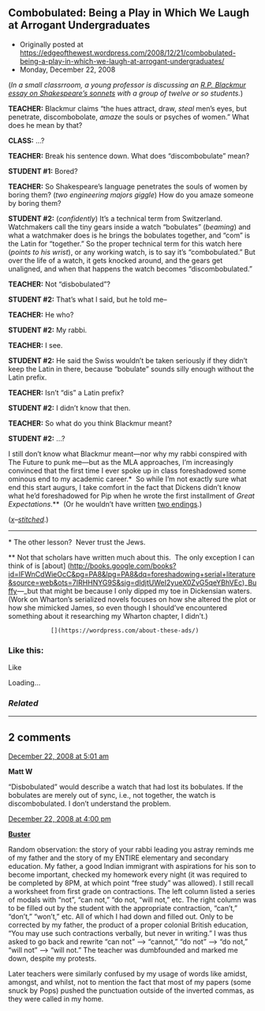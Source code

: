 ## Combobulated: Being a Play in Which We Laugh at Arrogant Undergraduates

 * Originally posted at https://edgeofthewest.wordpress.com/2008/12/21/combobulated-being-a-play-in-which-we-laugh-at-arrogant-undergraduates/
 * Monday, December 22, 2008

(_In a small classrroom, a young professor is discussing an [R.P. Blackmur essay on Shakespeare’s sonnets](http://www.amazon.com/exec/obidos/ASIN/B001JL0BVW/diesekoschmar-20) with a group of twelve or so students._)

**TEACHER:** Blackmur claims “the hues attract, draw, _steal_ men’s eyes, but penetrate, discombobolate, _amaze_ the souls or psyches of women.”  What does he mean by that?

**CLASS:** …?

**TEACHER:** Break his sentence down.  What does “discombobulate” mean?

**STUDENT #1:** Bored?

**TEACHER:** So Shakespeare’s language penetrates the souls of women by boring them?  (_two engineering majors giggle_)  How do you amaze someone by boring them?

**STUDENT #2:** (_confidently_)  It’s a technical term from Switzerland.  Watchmakers call the tiny gears inside a watch “bobulates” (_beaming_) and what a watchmaker does is he brings the bobulates together, and “com” is the Latin for “together.”  So the proper technical term for this watch here (_points to his wrist_), or any working watch, is to say it’s “combobulated.”  But over the life of a watch, it gets knocked around, and the gears get unaligned, and when that happens the watch becomes “discombobulated.”

**TEACHER:** Not “disbobulated”?

**STUDENT #2:** That’s what I said, but he told me–

**TEACHER:** He who?

**STUDENT #2:** My rabbi.

**TEACHER:** I see.

**STUDENT #2:** He said the Swiss wouldn’t be taken seriously if they didn’t keep the Latin in there, because “bobulate” sounds silly enough without the Latin prefix.

**TEACHER:** Isn’t “dis” a Latin prefix?

**STUDENT #2:** I didn’t know that then.

**TEACHER:** So what do you think Blackmur meant?

**STUDENT #2:** …?

I still don’t know what Blackmur meant—nor why my rabbi conspired with The Future to punk me—but as the MLA approaches, I’m increasingly convinced that the first time I ever spoke up in class foreshadowed some ominous end to my academic career.\*  So while I’m not exactly sure what end this start augurs, I take comfort in the fact that Dickens didn’t know what he’d foreshadowed for Pip when he wrote the first installment of _Great Expectations_.\*\*  (Or he wouldn’t have written [two endings](http://en.wikipedia.org/wiki/Great\_Expectations#The\_ending).)

(_[x](http://www.thevalve.org/go/valve/article/combobulated\_being\_a\_play\_in\_which\_we\_laugh\_at\_arrogant\_undergraduates/)–[stitched](http://acephalous.typepad.com/acephalous/2008/12/combobulated-being-a-play-in-which-we-laugh-at-arrogant-undergraduates.html)_.)

* * *
\*
The other lesson?  Never trust the Jews.
  

\*\*
Not that scholars have written much about this.  The only exception I can think of is [about] (http://books.google.com/books?id=IFWnCdWieOcC&pg=PA8&lpg=PA8&dq=foreshadowing+serial+literature&source=web&ots=7IRHHNYG9S&sig=dldjtUWeI2yueX0ZvG5qeYBhVEc)_[Buffy](http://books.google.com/books?id=IFWnCdWieOcC&pg=PA8&lpg=PA8&dq=foreshadowing+serial+literature&source=web&ots=7IRHHNYG9S&sig=dldjtUWeI2yueX0ZvG5qeYBhVEc)—_but that might be because I only dipped my toe in Dickensian waters.  (Work on Wharton’s serialized novels focuses on how she altered the plot or how she mimicked James, so even though I should’ve encountered something about it researching my Wharton chapter, I didn’t.)

		

			

				[](https://wordpress.com/about-these-ads/)
				

					
				

			

		

### Like this:

Like

 
Loading...

[]()

### _Related_

	

* * *

		

## 2 comments

		

	

		

[December 22, 2008 at 5:01 am](https://edgeofthewest.wordpress.com/2008/12/21/combobulated-being-a-play-in-which-we-laugh-at-arrogant-undergraduates/#comment-30660)

**Matt W**

					

		

“Disbobulated” would describe a watch that had lost its bobulates. If the bobulates are merely out of sync, i.e., not together, the watch is discombobulated. I don’t understand the problem.

		

		

						

	

	

		

[December 22, 2008 at 4:00 pm](https://edgeofthewest.wordpress.com/2008/12/21/combobulated-being-a-play-in-which-we-laugh-at-arrogant-undergraduates/#comment-30724)

**[Buster](http://moscowthroughbrowneyes.blogspot.com)**

					

		

Random observation: the story of your rabbi leading you astray reminds me of my father and the story of my ENTIRE elementary and secondary education.  My father, a good Indian immigrant with aspirations for his son to become important, checked my homework every night (it was required to be completed by 8PM, at which point “free study” was allowed).  I still recall a worksheet from first grade on contractions.  The left column listed a series of modals with “not”, “can not,” “do not, “will not,” etc.  The right column was to be filled out by the student with the appropriate contraction, “can’t,” “don’t,” “won’t,” etc.  All of which I had down and filled out.  Only to be corrected by my father, the product of a proper colonial British education, “You may use such contractions verbally, but never in writing.”  I was thus asked to go back and rewrite “can not” –&gt; “cannot,” “do not” –&gt; “do not,” “will not” –&gt; “will not.”  The teacher was dumbfounded and marked me down, despite my protests.

Later teachers were similarly confused by my usage of words like amidst, amongst, and whilst, not to mention the fact that most of my papers (some snuck by Pops) pushed the punctuation outside of the inverted commas, as they were called in my home.

		

		

						

	

	

		

		

	

	  